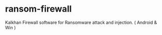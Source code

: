 # ransom-firewall
Kalkhan Firewall software for Ransomware attack and injection. ( Android &amp; Win )
